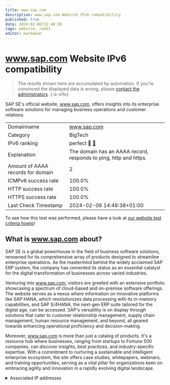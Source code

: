 ```yaml
---
title: www.sap.com
description: www.sap.com Website IPv6 compatibility
published: true
date: 2024-02-06T13:48:38
tags: website, rank1
editor: markdown
---
```


# www.sap.com Website IPv6 compatibility

> The results shown here are accumulated by automation. If you're convinced the displayed data is wrong, please [contact the administrators](/howto/chat). 
{.is-info}

SAP SE's official website, www.sap.com, offers insights into its enterprise software solutions for managing business operations and customer relations.


|   |   |
| - | - |
| Domainname | www.sap.com
| Category | BigTech |
| IPv6 ranking | perfect :1st_place_medal: [🔗](/howto/ranking) |
| Explanation | The domain has an AAAA record, responds to ping, http and https. |
| Amount of AAAA records for domain | 2 |
| ICMPv6 success rate | 100.0%|
| HTTP success rate | 100.0% |
| HTTPS success rate | 100.0% |
| Last Check Timestamp | 2024-02-06 14:48:38+01:00 |

To see how this test was performed, please have a look at [our website test criteria howto](/howto/testcriteria/website)!


## What is www.sap.com about?
SAP SE is a global powerhouse in the field of business software solutions, renowned for its comprehensive array of products designed to streamline enterprise operations. As the mastermind behind the widely acclaimed SAP ERP system, the company has cemented its status as an essential catalyst for the digital transformation of businesses across varied industries.

Venturing into www.sap.com, visitors are greeted with an extensive portfolio showcasing a spectrum of cloud-based and on-premise software offerings. The website serves as a nexus where information on innovative platforms like SAP HANA, which revolutionizes data processing with its in-memory capabilities, and SAP S/4HANA, the next-gen ERP suite tailored for the digital age, can be accessed. SAP's versatility is on display through solutions that cater to customer relationship management, supply chain management, human resource management, and beyond, all geared towards enhancing operational proficiency and decision-making.

Moreover, www.sap.com is more than just a catalog of products. It's a resource hub where businesses, ranging from startups to Fortune 500 companies, can discover insights, best practices, and industry-specific expertise. With a commitment to nurturing a sustainable and intelligent enterprise ecosystem, the site offers case studies, whitepapers, webinars, and training opportunities, serving as a vital pillar for organizations keen on embracing agility and innovation in a rapidly evolving digital landscape.



<details>
<summary>Associated IP addresses</summary>

2a02:26f0:280:18a::1e22

2a02:26f0:280:195::1e22

</details>

